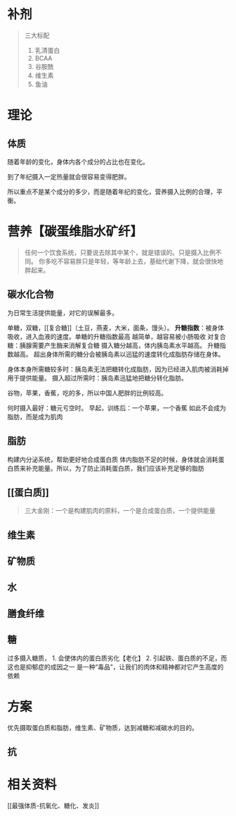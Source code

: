 # 补剂
> 三大标配
> 1. 乳清蛋白
> 2. BCAA
> 3. 谷胺酰
> 4. 维生素
> 5. 鱼油


# 理论
## 体质
随着年龄的变化，身体内各个成分的占比也在变化。

到了年纪摄入一定热量就会很容易变得肥胖。

所以重点不是某个成分的多少，而是随着年纪的变化，营养摄入比例的合理，平衡。
# 营养【碳蛋维脂水矿纤】
> 任何一个饮食系统，只要说去除其中某个，就是错误的。只是摄入比例不同。
> 你多吃不容易胖只是年轻，等年龄上去，基础代谢下降，就会很快地胖起来。
## 碳水化合物
为日常生活提供能量，对它的误解最多。

单糖，双糖，[[复合糖]]（土豆，燕麦，大米，面条，馒头）。
	**升糖指数**：被身体吸收，进入血液的速度。单糖的升糖指数最高
	越简单，越容易被小肠吸收
	对复合糖：胰腺需要产生酶来消解复合糖
	摄入糖分越高，体内胰岛素水平越高。
升糖指数越高。
超出身体所需的糖分会被胰岛素以迅猛的速度转化成脂肪存储在身体。

身体本身所需糖较多时：胰岛素无法把糖转化成脂肪，因为已经进入肌肉被消耗掉用于提供能量。
摄入超过所需时：胰岛素迅猛地把糖分转化脂肪。

谷物，苹果，香蕉，吃的多，所以中国人肥胖的比例较高。

何时摄入最好：糖元亏空时。
	早起，训练后：一个苹果，一个香蕉
	如此不会成为脂肪，而是成为肌肉
## 脂肪
构建内分泌系统，帮助更好地合成蛋白质
体内脂肪不足的时候，身体就会消耗蛋白质来补充能量。所以，为了防止消耗蛋白质，我们应该补充足够的脂肪
## [[蛋白质]]
> 三大金刚：一个是构建肌肉的原料，一个是合成蛋白质，一个提供能量
## 维生素
## 矿物质
## 水
## 膳食纤维
## 糖
过多摄入糖质，
	1. 会使体内的蛋白质劣化【老化】
	2. 引起铁、蛋白质的不足，而这也是抑郁症的成因之一
是一种“毒品”，让我们的肉体和精神都对它产生高度的依赖
# 方案
优先摄取蛋白质和脂肪，维生素、矿物质，达到减糖和减碳水的目的。
## 抗
# 相关资料

[[最强体质-抗氧化、糖化、发炎]] 